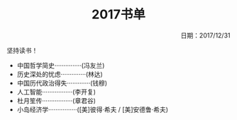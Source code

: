 <h1 style="text-align:center">2017书单</h1>
<p align="right">日期：2017/12/31</p>
坚持读书！



* 中国哲学简史···············(冯友兰)
* 历史深处的忧虑··············(林达)
* 中国历代政治得失·············(钱穆)
* 人工智能·················(李开复)
* 杜月笙传·················(章君谷)
* 小岛经济学················([美]彼得·希夫 / [美]安德鲁·希夫)